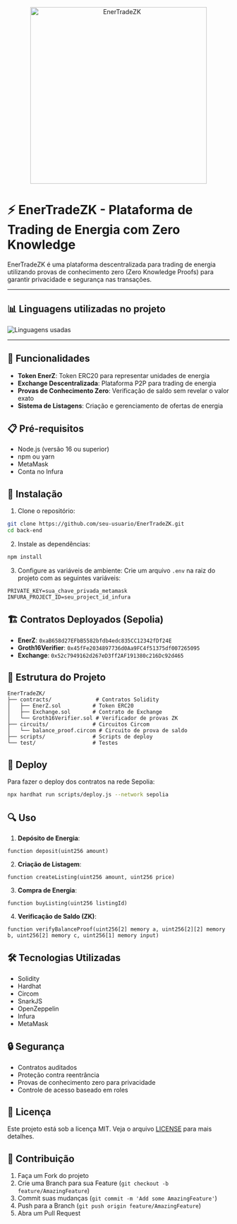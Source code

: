 <p align="center">
  <img src="/assets/image" alt="EnerTradeZK" width="400"/>
</p>

# ⚡ EnerTradeZK - Plataforma de Trading de Energia com Zero Knowledge

EnerTradeZK é uma plataforma descentralizada para trading de energia utilizando provas de conhecimento zero (Zero Knowledge Proofs) para garantir privacidade e segurança nas transações.

---

## 📊 Linguagens utilizadas no projeto

![Linguagens usadas](https://github-readme-stats.vercel.app/api/top-langs/?username=beto-rocha-blockchain&repo=EnerTradeZK&layout=compact)

---

## 🚀 Funcionalidades

- **Token EnerZ**: Token ERC20 para representar unidades de energia
- **Exchange Descentralizada**: Plataforma P2P para trading de energia
- **Provas de Conhecimento Zero**: Verificação de saldo sem revelar o valor exato
- **Sistema de Listagens**: Criação e gerenciamento de ofertas de energia

## 📋 Pré-requisitos

- Node.js (versão 16 ou superior)
- npm ou yarn
- MetaMask
- Conta no Infura

## 🔧 Instalação

1. Clone o repositório:
```bash
git clone https://github.com/seu-usuario/EnerTradeZK.git
cd back-end
```

2. Instale as dependências:
```bash
npm install
```

3. Configure as variáveis de ambiente:
Crie um arquivo `.env` na raiz do projeto com as seguintes variáveis:
```
PRIVATE_KEY=sua_chave_privada_metamask
INFURA_PROJECT_ID=seu_project_id_infura
```

## 🏗️ Contratos Deployados (Sepolia)

- **EnerZ**: `0xaB658d27EFbB5582bfdb4edc835CC12342fDf24E`
- **Groth16Verifier**: `0x45fFe2034897736d0Aa9FC4f51375df007265095`
- **Exchange**: `0x52c7949162d267eD3ff2AF191380c216Dc92d465`

## 📝 Estrutura do Projeto

```
EnerTradeZK/
├── contracts/              # Contratos Solidity
│   ├── EnerZ.sol          # Token ERC20
│   ├── Exchange.sol       # Contrato de Exchange
│   └── Groth16Verifier.sol # Verificador de provas ZK
├── circuits/              # Circuitos Circom
│   └── balance_proof.circom # Circuito de prova de saldo
├── scripts/               # Scripts de deploy
└── test/                  # Testes
```

## 🚀 Deploy

Para fazer o deploy dos contratos na rede Sepolia:

```bash
npx hardhat run scripts/deploy.js --network sepolia
```

## 🔍 Uso

1. **Depósito de Energia**:
```solidity
function deposit(uint256 amount)
```

2. **Criação de Listagem**:
```solidity
function createListing(uint256 amount, uint256 price)
```

3. **Compra de Energia**:
```solidity
function buyListing(uint256 listingId)
```

4. **Verificação de Saldo (ZK)**:
```solidity
function verifyBalanceProof(uint256[2] memory a, uint256[2][2] memory b, uint256[2] memory c, uint256[1] memory input)
```

## 🛠️ Tecnologias Utilizadas

- Solidity
- Hardhat
- Circom
- SnarkJS
- OpenZeppelin
- Infura
- MetaMask

## 🔒 Segurança

- Contratos auditados
- Proteção contra reentrância
- Provas de conhecimento zero para privacidade
- Controle de acesso baseado em roles

## 📄 Licença

Este projeto está sob a licença MIT. Veja o arquivo [LICENSE](LICENSE) para mais detalhes.

## 🤝 Contribuição

1. Faça um Fork do projeto
2. Crie uma Branch para sua Feature (`git checkout -b feature/AmazingFeature`)
3. Commit suas mudanças (`git commit -m 'Add some AmazingFeature'`)
4. Push para a Branch (`git push origin feature/AmazingFeature`)
5. Abra um Pull Request
